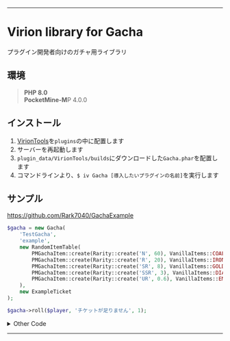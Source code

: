 
___
# Virion library for Gacha

プラグイン開発者向けのガチャ用ライブラリ<br>

## 環境
> <strong>PHP 8.0</strong> <br>
> <strong>PocketMine-M</strong>P 4.0.0



## インストール
1. [VirionTools](https://github.com/ifera-mc/VirionTools)を`plugins`の中に配置します
2. サーバーを再起動します
3. `plugin_data/VirionTools/builds`にダウンロードした`Gacha.phar`を配置します
4. コマンドラインより、`$ iv Gacha [導入したいプラグインの名前]`を実行します

## サンプル
https://github.com/Rark7040/GachaExample


```php
$gacha = new Gacha(
	'TestGacha',
	'example',
	new RandomItemTable(
		PMGachaItem::create(Rarity::create('N', 60), VanillaItems::COAL()),
		PMGachaItem::create(Rarity::create('R', 20), VanillaItems::IRON_INGOT()),
		PMGachaItem::create(Rarity::create('SR', 8), VanillaItems::GOLD_INGOT()),
		PMGachaItem::create(Rarity::create('SSR', 3), VanillaItems::DIAMOND()),
		PMGachaItem::create(Rarity::create('UR', 0.6), VanillaItems::EMERALD()),
	),
	new ExampleTicket
);

$gacha->roll($player, 'チケットが足りません', 1);
```
<details>
<summary> Other Code</summary>

```php
<?php
declare(strict_types=1);

namespace rarkhopper\gacha_example;

use pocketmine\item\Item;
use pocketmine\player\Player;
use pocketmine\world\sound\PopSound;
use rarkhopper\gacha\IGachaItem;
use rarkhopper\gacha\IRarity;
use rarkhopper\gacha\Rarity;

class PMGachaItem implements IGachaItem{
	protected Rarity $rarity;
	protected Item $item;

	public static function create(Rarity $rarity, Item $item):static{
		$instance = new static;
		$instance->rarity = $rarity;
		$instance->item = $item;
		return $instance;
	}

	public function getRarity():IRarity{
		return $this->rarity;
	}

	public function giveItem(Player $player):void{
		$player->sendMessage('['.$this->getRarity()->getName().'] '.$this->item->getName());
		$player->getInventory()->addItem(clone $this->item);
		$world = $player->getWorld();
		$world->addSound($player->getPosition(), new PopSound());
	}
}
```

```php
<?php
declare(strict_types=1);

namespace rarkhopper\gacha_example;

use pocketmine\item\VanillaItems;
use pocketmine\player\Player;
use rarkhopper\gacha\ITicket;

class ExampleTicket implements ITicket{
	public function has(Player $player, int $count):bool{
		return $player->getInventory()->contains(VanillaItems::GOLD_NUGGET()->setCount($count));
	}

	public function consume(Player $player, int $count):void{
		$player->getInventory()->removeItem(VanillaItems::GOLD_NUGGET()->setCount($count));
	}
}
```

</details>

---